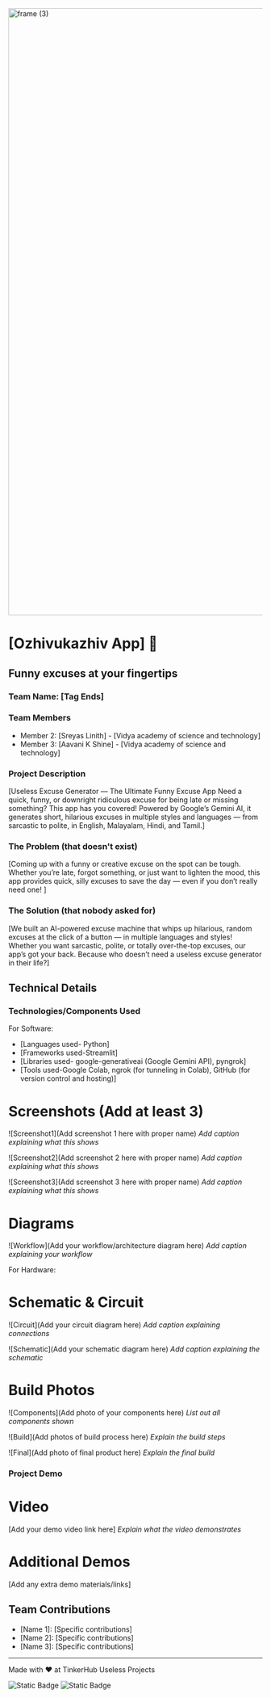 <img width="3188" height="1202" alt="frame (3)" src="https://github.com/user-attachments/assets/517ad8e9-ad22-457d-9538-a9e62d137cd7" />


# [Ozhivukazhiv App] 🎯


## Funny excuses at your fingertips 
### Team Name: [Tag Ends]


### Team Members
- Member 2: [Sreyas Linith] - [Vidya academy of science and technology]
- Member 3: [Aavani K Shine] - [Vidya academy of science and technology]

### Project Description
[Useless Excuse Generator — The Ultimate Funny Excuse App
Need a quick, funny, or downright ridiculous excuse for being late or missing something? This app has you covered! Powered by Google’s Gemini AI, it generates short, hilarious excuses in multiple styles and languages — from sarcastic to polite, in English, Malayalam, Hindi, and Tamil.]

### The Problem (that doesn't exist)
[Coming up with a funny or creative excuse on the spot can be tough. Whether you’re late, forgot something, or just want to lighten the mood, this app provides quick, silly excuses to save the day — even if you don’t really need one!
]

### The Solution (that nobody asked for)
[We built an AI-powered excuse machine that whips up hilarious, random excuses at the click of a button — in multiple languages and styles! Whether you want sarcastic, polite, or totally over-the-top excuses, our app’s got your back. Because who doesn’t need a useless excuse generator in their life?]

## Technical Details
### Technologies/Components Used
For Software:
- [Languages used- Python]
- [Frameworks used-Streamlit]
- [Libraries used- google-generativeai (Google Gemini API), pyngrok]
- [Tools used-Google Colab, ngrok (for tunneling in Colab), GitHub (for version control and hosting)]




# Screenshots (Add at least 3)
![Screenshot1](Add screenshot 1 here with proper name)
*Add caption explaining what this shows*

![Screenshot2](Add screenshot 2 here with proper name)
*Add caption explaining what this shows*

![Screenshot3](Add screenshot 3 here with proper name)
*Add caption explaining what this shows*

# Diagrams
![Workflow](Add your workflow/architecture diagram here)
*Add caption explaining your workflow*

For Hardware:

# Schematic & Circuit
![Circuit](Add your circuit diagram here)
*Add caption explaining connections*

![Schematic](Add your schematic diagram here)
*Add caption explaining the schematic*

# Build Photos
![Components](Add photo of your components here)
*List out all components shown*

![Build](Add photos of build process here)
*Explain the build steps*

![Final](Add photo of final product here)
*Explain the final build*

### Project Demo
# Video
[Add your demo video link here]
*Explain what the video demonstrates*

# Additional Demos
[Add any extra demo materials/links]

## Team Contributions
- [Name 1]: [Specific contributions]
- [Name 2]: [Specific contributions]
- [Name 3]: [Specific contributions]

---
Made with ❤️ at TinkerHub Useless Projects 

![Static Badge](https://img.shields.io/badge/TinkerHub-24?color=%23000000&link=https%3A%2F%2Fwww.tinkerhub.org%2F)
![Static Badge](https://img.shields.io/badge/UselessProjects--25-25?link=https%3A%2F%2Fwww.tinkerhub.org%2Fevents%2FQ2Q1TQKX6Q%2FUseless%2520Projects)


